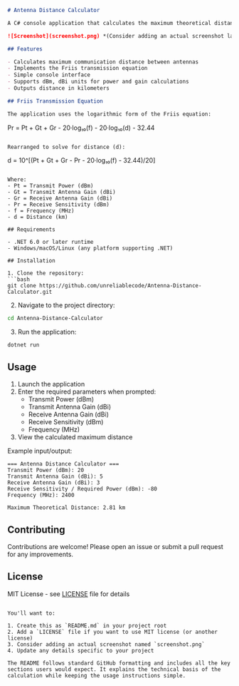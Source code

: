 ```markdown
# Antenna Distance Calculator

A C# console application that calculates the maximum theoretical distance between two antennas using the Friis transmission equation.

![Screenshot](screenshot.png) *(Consider adding an actual screenshot later)*

## Features

- Calculates maximum communication distance between antennas
- Implements the Friis transmission equation
- Simple console interface
- Supports dBm, dBi units for power and gain calculations
- Outputs distance in kilometers

## Friis Transmission Equation

The application uses the logarithmic form of the Friis equation:

```
Pr = Pt + Gt + Gr - 20·log₁₀(f) - 20·log₁₀(d) - 32.44
```

Rearranged to solve for distance (d):
```
d = 10^[(Pt + Gt + Gr - Pr - 20·log₁₀(f) - 32.44)/20]
```

Where:
- Pt = Transmit Power (dBm)
- Gt = Transmit Antenna Gain (dBi)
- Gr = Receive Antenna Gain (dBi)
- Pr = Receive Sensitivity (dBm)
- f = Frequency (MHz)
- d = Distance (km)

## Requirements

- .NET 6.0 or later runtime
- Windows/macOS/Linux (any platform supporting .NET)

## Installation

1. Clone the repository:
```bash
git clone https://github.com/unreliablecode/Antenna-Distance-Calculator.git
```

2. Navigate to the project directory:
```bash
cd Antenna-Distance-Calculator
```

3. Run the application:
```bash
dotnet run
```

## Usage

1. Launch the application
2. Enter the required parameters when prompted:
   - Transmit Power (dBm)
   - Transmit Antenna Gain (dBi)
   - Receive Antenna Gain (dBi)
   - Receive Sensitivity (dBm)
   - Frequency (MHz)
3. View the calculated maximum distance

Example input/output:
```
=== Antenna Distance Calculator ===
Transmit Power (dBm): 20
Transmit Antenna Gain (dBi): 5
Receive Antenna Gain (dBi): 3
Receive Sensitivity / Required Power (dBm): -80
Frequency (MHz): 2400

Maximum Theoretical Distance: 2.81 km
```

## Contributing

Contributions are welcome! Please open an issue or submit a pull request for any improvements.

## License

MIT License - see [LICENSE](LICENSE) file for details
```

You'll want to:

1. Create this as `README.md` in your project root
2. Add a `LICENSE` file if you want to use MIT license (or another license)
3. Consider adding an actual screenshot named `screenshot.png`
4. Update any details specific to your project

The README follows standard GitHub formatting and includes all the key sections users would expect. It explains the technical basis of the calculation while keeping the usage instructions simple.
